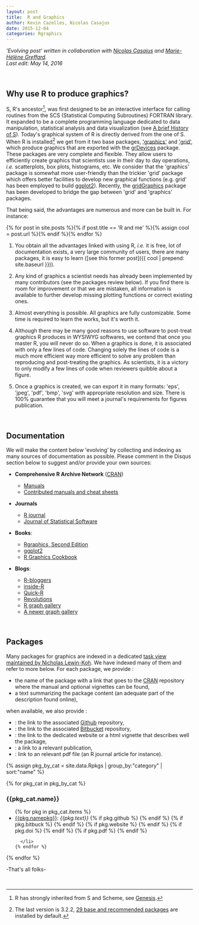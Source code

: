 ```yaml
---
layout: post
title:  R and Graphics
author: Kevin Cazelles, Nicolas Casajus
date: 2015-12-04
categories: Rgraphics
---
```


*'Evolving post' written in collaboration with [Nicolas Casajus](http://nicolascasajus.fr) and [Marie-Hélène Greffard](http://www.er.uqam.ca/nobel/r3424621/labo/fr/site/Marie-Helene.html).*
<br/>
*Last edit: May 14, 2016*

<br/>

## Why use R to produce graphics?

S, R's ancestor[^note1], was first designed to be an interactive interface for calling routines from the SCS (Statistical Computing Subroutines) FORTRAN library. It expanded to be a complete programming language dedicated to data manipulation, statistical analysis and data visualization (see [A brief History of S](http://www.lcg.unam.mx/~lcollado/R/resources/history_of_S.pdf)). Today's graphical system of R is directly derived from the one of S. When R is installed[^note2] we get from it two base packages, ['graphics'](https://stat.ethz.ch/R-manual/R-devel/library/graphics/html/00Index.html) and ['grid'](https://stat.ethz.ch/R-manual/R-devel/library/grid/html/00Index.html), which produce graphics that are exported with the [grDevices](https://stat.ethz.ch/R-manual/R-devel/library/grDevices/html/00Index.html) package. These packages are very complete and flexible. They allow users to efficiently create graphics that scientists use in their day to day operations, *i.e.* scatterplots, box plots, histograms, etc. We consider that the 'graphics' package is somewhat more user-friendly than the trickier 'grid' package which offers better facilities to develop new graphical functions (e.g. grid' has been employed to build [ggplot2](https://cran.r-project.org/web/packages/ggplot2)). Recently, the [gridGraphics](https://journal.r-project.org/archive/2015-1/murrell.pdf) package has been developed to bridge the gap between 'grid' and 'graphics' packages.

That being said, the advantages are numerous and more can be built in. For instance:

{% for post in site.posts %}{% if post.title == 'R and me' %}{% assign cool = post.url %}{% endif %}{% endfor %}

1. You obtain all the advantages linked with using R, *i.e.* it is free, lot of documentation exists, a very large community of users, there are many packages, it is easy to learn ([see this former post]({{ cool | prepend: site.baseurl }})).

2. Any kind of graphics a scientist needs has already been implemented by many contributors (see the packages review below). If you find there is room for improvement or that we are mistaken, all information is available to further develop missing plotting functions or correct existing ones.

3. Almost everything is possible. All graphics are fully customizable. Some time is required to learn the works, but it's worth it.

4. Although there may be many good reasons to use software to post-treat graphics R produces in WYSIWYG softwares, we contend that once you master R, you will never do so. When a graphics is done, it is associated with only a few lines of code. Changing solely the lines of code is a much more efficient way more efficient to solve any problem than reproducing and post-treating the graphics. As scientists, it is a victory to only modify a few lines of code when reviewers quibble about a figure.

5. Once a graphics is created, we can export it in many formats: 'eps', 'jpeg', 'pdf', 'bmp', 'svg' with appropriate resolution and size. There is 100% guarantee that you will meet a journal's requirements for figures publication.

<!-- This blog section is dedicated to help you realize these advantages. Examples will be provided with many parameters to ensure you can get exactly what you want (in term of graphics). We wish to show and assist you in making everything possible. Every tool is already available and we made some more accessible through this [graphicsutils](https://github.com/KevCaz/graphicsutils) package available on github.
 -->

<br/>


## Documentation

We will make the content below 'evolving' by collecting and indexing as many sources of documentation as possible. Please comment in the Disqus section below to suggest and/or provide your own sources:


- **Comprehensive R Archive Network** ([CRAN](https://cran.r-project.org))
  - [Manuals](https://cran.r-project.org/manuals.html)
  - [Contributed manuals and cheat sheets](https://cran.r-project.org/other-docs.html)

- **Journals**
  - [R journal](https://journal.r-project.org)
  - [Journal of Statistical Software](http://www.jstatsoft.org/index)

- **Books**:
  - [Rgraphics, Second Edition](https://www.stat.auckland.ac.nz/~paul/RG2e/index.html)
  - [ggplot2](http://ms.mcmaster.ca/~bolker/misc/ggplot2-book.pdf)
  - [R Graphics Cookbook](http://www.cookbook-r.com/Graphs/)

- **Blogs**:
  - [R-bloggers](http://www.r-bloggers.com)
  - [inside-R](http://www.inside-r.org)
  - [Quick-R](http://www.statmethods.net/about/learningcurve.html)
  - [Revolutions](http://blog.revolutionanalytics.com/about.html)
  - [R graph gallery](http://rgraphgallery.blogspot.ca)
  - [A newer graph gallery](http://www.r-graph-gallery.com)


<br/>


## Packages



<!-- Find package [here](http://rpackages.ianhowson.com) A comprehensive index of R packages and documentation from CRAN, Bioconductor, GitHub and R-Forge. (https://cran.r-project.org/web/packages/available_packages_by_name.html) -->
Many packages for graphics are indexed in a dedicated [task view maintained by Nicholas Lewin-Koh](https://cran.r-project.org/web/views/Graphics.html). We have indexed many of them and refer to more below. For each package, we provide :

  - the name of the package with a link that goes to the [CRAN](https://cran.r-project.org) repository where the manual and optional vignettes can be found,
  - a text summarizing the package content (an adequate part of the description found online),

when available, we also provide :

  - <a href=""><i class="fa fa-github"></i></a> : the link to the associated [Github](https://github.com) repository,
  - <a href=""><i class="fa fa-bitbucket"></i></a> : the link to the associated [Bitbucket](https://bitbucket.org) repository,
  - <a href=""><i class="fa fa-globe"></i></a> : the link to the dedicated website or a html vignette that describes well the package,
  - <a href=""><i class="fa fa-link"></i></a> : a link to a relevant publication,
  - <a href=""><i class="fa fa-file-pdf-o"></i></a> : link to an relevant pdf file (an R journal article for instance).


{% assign pkg_by_cat = site.data.Rpkgs | group_by:"category" | sort:"name" %}


{% for pkg_cat in pkg_by_cat %}
  <br/>
  <h3 id="{{pkg_cat.name}}"> {{pkg_cat.name}} </h3>
  <ul>
    {% for pkg in pkg_cat.items %}
      <li>
        <a href="https://cran.r-project.org/web/packages/{{pkg.namepkg}}/index.html">{{pkg.namepkg}}</a>:   <i>{{pkg.text}}</i>
        {% if pkg.github %} <a href="https://github.com/{{pkg.github}}"><i class="fa fa-github"></i></a> {% endif %}
        {% if pkg.bitbuck %} <a href="https://bitbucket.org/{{pkg.bitbuck}}"><i class="fa fa-bitbucket"></i></a> {% endif %}
        {% if pkg.website %} <a href="{{pkg.website}}"><i class="fa fa-globe"></i></a> {% endif %}
        {% if pkg.doi %} <a href="https://doi.org/{{pkg.doi}}"><i class="fa fa-link"></i></a> {% endif %}
        {% if pkg.pdf %}  <a href="{{pkg.pdf}}"><i class="fa fa-file-pdf-o"></i></a> {% endif %}

      </li>
    {% endfor %}
  </ul>
{% endfor %}


<br/>


-That's all folks-



[^note1]: R has strongly inherited from S and Scheme, see [Genesis](https://cran.r-project.org/doc/html/interface98-paper/paper_1.html).

[^note2]: The last version is 3.2.2, [29 base and recommended packages](https://stat.ethz.ch/R-manual/R-devel/doc/html/packages.html) are installed by default.





<br/>
